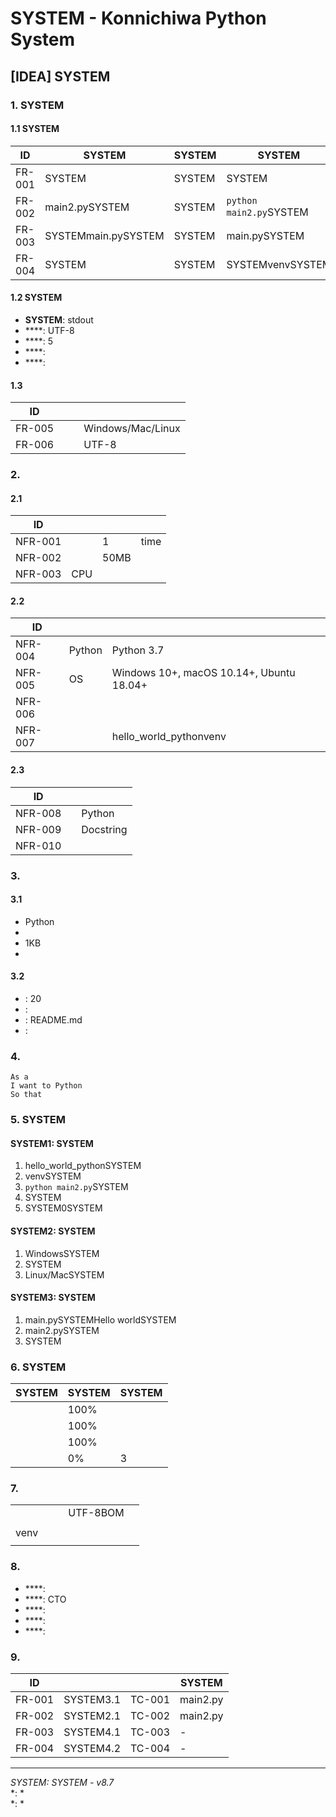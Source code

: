 # SYSTEM - Konnichiwa Python System

## [IDEA] SYSTEM

### 1. SYSTEM

#### 1.1 SYSTEM
| ID | SYSTEM | SYSTEM | SYSTEM |
|----|------|--------|----------|
| FR-001 | SYSTEM | SYSTEM | SYSTEM |
| FR-002 | main2.pySYSTEM | SYSTEM | `python main2.py`SYSTEM |
| FR-003 | SYSTEMmain.pySYSTEM | SYSTEM | main.pySYSTEM |
| FR-004 | SYSTEM | SYSTEM | SYSTEMvenvSYSTEM |

#### 1.2 SYSTEM
- **SYSTEM**: stdout
- ****: UTF-8
- ****: 5
- ****: 
- ****: 

#### 1.3 
| ID |  |  |  |
|----|------|--------|------|
| FR-005 |  |  | Windows/Mac/Linux |
| FR-006 |  |  | UTF-8 |

### 2. 

#### 2.1 
| ID |  |  |  |
|----|------|--------|----------|
| NFR-001 |  | 1 | time |
| NFR-002 |  | 50MB |  |
| NFR-003 | CPU |  |  |

#### 2.2 
| ID |  |  |
|----|------|------|
| NFR-004 | Python  | Python 3.7 |
| NFR-005 | OS | Windows 10+, macOS 10.14+, Ubuntu 18.04+ |
| NFR-006 |  |  |
| NFR-007 |  | hello_world_pythonvenv |

#### 2.3 
| ID |  |  |
|----|------|------|
| NFR-008 |  | Python |
| NFR-009 |  | Docstring |
| NFR-010 |  |  |

### 3. 

#### 3.1 
- Python
- 
- 1KB
- 

#### 3.2 
- : 20
- : 
- : README.md
- : 

### 4. 

```
As a 
I want to Python
So that 
```

### 5. SYSTEM

#### SYSTEM1: SYSTEM
1. hello_world_pythonSYSTEM
2. venvSYSTEM
3. `python main2.py`SYSTEM
4. SYSTEM
5. SYSTEM0SYSTEM

#### SYSTEM2: SYSTEM
1. WindowsSYSTEM
2. SYSTEM
3. Linux/MacSYSTEM

#### SYSTEM3: SYSTEM
1. main.pySYSTEMHello worldSYSTEM
2. main2.pySYSTEM
3. SYSTEM

### 6. SYSTEM

| SYSTEM | SYSTEM | SYSTEM |
|------|------|----------|
|  | 100% |  |
|  | 100% |  |
|  | 100% |  |
|  | 0% | 3 |

### 7. 

|  |  |  |  |  |
|--------|--------|----------|------|--------|
|  |  |  | UTF-8BOM |  |
|  |  |  |  |  |
| venv |  |  |  |  |
|  |  |  |  |  |

### 8. 

- ****: 
- ****: CTO
- ****: 
- ****: 
- ****: 

### 9. 

| ID |  |  | SYSTEM |
|--------|-----------|--------------|-------------|
| FR-001 | SYSTEM3.1 | TC-001 | main2.py |
| FR-002 | SYSTEM2.1 | TC-002 | main2.py |
| FR-003 | SYSTEM4.1 | TC-003 | - |
| FR-004 | SYSTEM4.2 | TC-004 | - |

---
*SYSTEM: SYSTEM -  v8.7*  
*: *  
*: *
